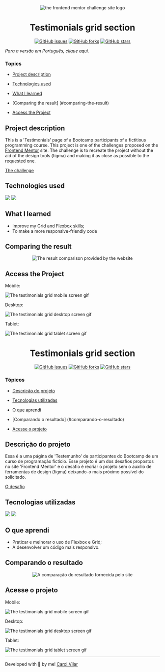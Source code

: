 <div align='center'> <img src="./src/frontend-mentor.png" alt="the frontend mentor challenge site logo"> </div>

<h1 align='center'> Testimonials grid section </h1>

<div align='center'>
	<a href="https://github.com/Bo83dev/digital-agc/issues"><img alt="GitHub issues" src="https://img.shields.io/github/issues/Bo83dev/digital-agc"></a>
	<a href="https://github.com/Bo83dev/digital-agc/network"><img alt="GitHub forks" src="https://img.shields.io/github/forks/Bo83dev/digital-agc"></a>
	<a href="https://github.com/Bo83dev/digital-agc/stargazers"><img alt="GitHub stars" src="https://img.shields.io/github/stars/Bo83dev/digital-agc"></a>
</div>

_Para a versão em Português, clique [aqui](#portuguese)._ 

### Topics

- [Project description](#project-description)

- [Technologies used](#technologies-used)

- [What I learned](#what-I-learned)

- [Comparing the result] (#comparing-the-result)

- [Access the Project](#access-the-project)


## Project description

<p align="justify">

This is a 'Testimonials' page of a Bootcamp participants of a fictitious programming course. This project is one of the challenges proposed on the [Frontend Mentor](https://www.frontendmentor.io/home) site. The challenge is to recreate the project without the aid of the design tools (figma) and making it as close as possible to the requested one. 

[The challenge](https://www.frontendmentor.io/challenges/testimonials-grid-section-Nnw6J7Un7)

</p>

## Technologies used

<div>
  <img src="https://img.shields.io/badge/HTML5-E34F26?style=for-the-badge&logo=html5&logoColor=white">
  <img src="https://img.shields.io/badge/CSS3-1572B6?style=for-the-badge&logo=css3&logoColor=white">
</div>


## What I learned

- Improve my Grid and Flexbox skills;
- To make a more responsive-friendly code


## Comparing the result

<div align='center'> <img src="./src/testimonials-comparative-screen.gif" alt="The result comparison provided by the website"> </div>


## Access the Project

Mobile:

<img src="./src/testimonials-mobile-screen.gif" alt="The testimonials grid mobile screen gif">

Desktop:

<img src="./src/testimonials-desktop-screen.gif" alt="The testimonials grid desktop screen gif">

Tablet:

<img src="./src/testimonials-tablet-screen.gif" alt="The testimonials grid tablet screen gif">



<div id="portuguese">


<h1 align='center'> Testimonials grid section </h1>


<div align='center'>
	<a href="https://github.com/Bo83dev/digital-agc/issues"><img alt="GitHub issues" src="https://img.shields.io/github/issues/Bo83dev/digital-agc"></a>
	<a href="https://github.com/Bo83dev/digital-agc/network"><img alt="GitHub forks" src="https://img.shields.io/github/forks/Bo83dev/digital-agc"></a>
	<a href="https://github.com/Bo83dev/digital-agc/stargazers"><img alt="GitHub stars" src="https://img.shields.io/github/stars/Bo83dev/digital-agc"></a>
</div>


### Tópicos 

- [Descrição do projeto](#descrição-do-projeto)

- [Tecnologias utilizadas](#tecnologias-utilizadas)

- [O que aprendi](#o-que-aprendi)

- [Comparando o resultado] (#comparando-o-resultado)

- [Acesse o projeto](#acesse-o-projeto)


## Descrição do projeto 

<p align="justify">

Essa é a uma página de 'Testemunho' de participantes do Bootcamp de um curso de programação fictício. Esse projeto é um dos desafios propostos no site 'Frontend Mentor' e o desafio é recriar o projeto sem o auxílio de ferramentas de design (figma) deixando-o mais próximo possível do solicitado. 

[O desafio](https://www.frontendmentor.io/challenges/testimonials-grid-section-Nnw6J7Un7)

</p>


## Tecnologias utilizadas

<div>
  <img src="https://img.shields.io/badge/HTML5-E34F26?style=for-the-badge&logo=html5&logoColor=white">
  <img src="https://img.shields.io/badge/CSS3-1572B6?style=for-the-badge&logo=css3&logoColor=white">
</div>

## O que aprendi

- Praticar e melhorar o uso de Flexbox e Grid;
- A desenvolver um código mais responsivo.

## Comparando o resultado

<div align='center'> <img src="./src/testimonials-comparative-screen.gif" alt="A comparação do resultado fornecida pelo site"> </div>


## Acesse o projeto

Mobile:

<img src="./src/testimonials-mobile-screen.gif" alt="The testimonials grid mobile screen gif">

Desktop:

<img src="./src/testimonials-desktop-screen.gif" alt="The testimonials grid desktop screen gif">

Tablet:

<img src="./src/testimonials-tablet-screen.gif" alt="The testimonials grid tablet screen gif">


<hr>

Developed with 🧡 by me!  [Carol Vilar](https://www.linkedin.com/in/carolinebarbosavilar/)

